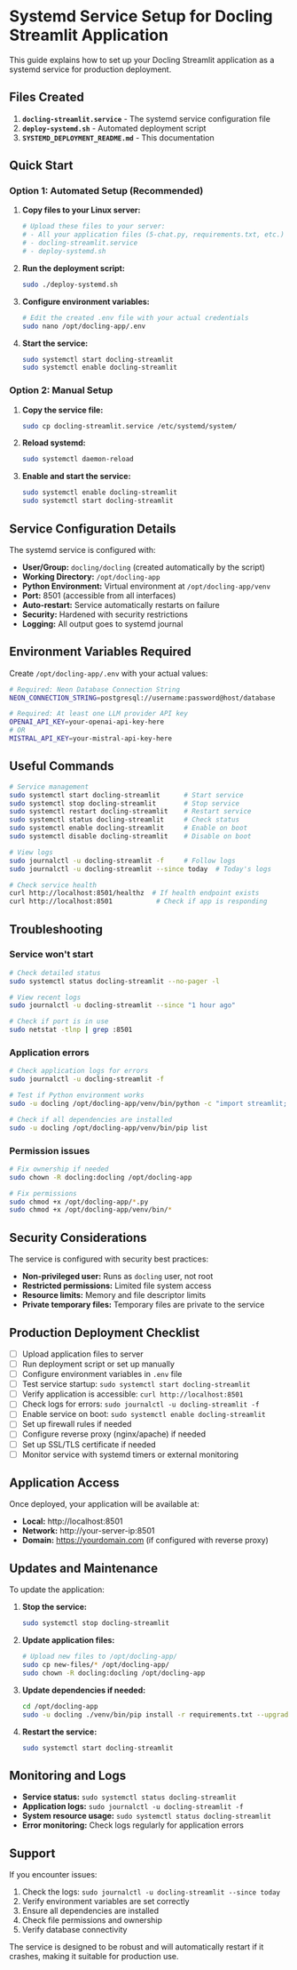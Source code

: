 # Systemd Service Setup for Docling Streamlit Application

This guide explains how to set up your Docling Streamlit application as a systemd service for production deployment.

## Files Created

1. **`docling-streamlit.service`** - The systemd service configuration file
2. **`deploy-systemd.sh`** - Automated deployment script
3. **`SYSTEMD_DEPLOYMENT_README.md`** - This documentation

## Quick Start

### Option 1: Automated Setup (Recommended)

1. **Copy files to your Linux server:**
   ```bash
   # Upload these files to your server:
   # - All your application files (5-chat.py, requirements.txt, etc.)
   # - docling-streamlit.service
   # - deploy-systemd.sh
   ```

2. **Run the deployment script:**
   ```bash
   sudo ./deploy-systemd.sh
   ```

3. **Configure environment variables:**
   ```bash
   # Edit the created .env file with your actual credentials
   sudo nano /opt/docling-app/.env
   ```

4. **Start the service:**
   ```bash
   sudo systemctl start docling-streamlit
   sudo systemctl enable docling-streamlit
   ```

### Option 2: Manual Setup

1. **Copy the service file:**
   ```bash
   sudo cp docling-streamlit.service /etc/systemd/system/
   ```

2. **Reload systemd:**
   ```bash
   sudo systemctl daemon-reload
   ```

3. **Enable and start the service:**
   ```bash
   sudo systemctl enable docling-streamlit
   sudo systemctl start docling-streamlit
   ```

## Service Configuration Details

The systemd service is configured with:

- **User/Group:** `docling/docling` (created automatically by the script)
- **Working Directory:** `/opt/docling-app`
- **Python Environment:** Virtual environment at `/opt/docling-app/venv`
- **Port:** 8501 (accessible from all interfaces)
- **Auto-restart:** Service automatically restarts on failure
- **Security:** Hardened with security restrictions
- **Logging:** All output goes to systemd journal

## Environment Variables Required

Create `/opt/docling-app/.env` with your actual values:

```bash
# Required: Neon Database Connection String
NEON_CONNECTION_STRING=postgresql://username:password@host/database

# Required: At least one LLM provider API key
OPENAI_API_KEY=your-openai-api-key-here
# OR
MISTRAL_API_KEY=your-mistral-api-key-here
```

## Useful Commands

```bash
# Service management
sudo systemctl start docling-streamlit      # Start service
sudo systemctl stop docling-streamlit       # Stop service
sudo systemctl restart docling-streamlit    # Restart service
sudo systemctl status docling-streamlit     # Check status
sudo systemctl enable docling-streamlit     # Enable on boot
sudo systemctl disable docling-streamlit    # Disable on boot

# View logs
sudo journalctl -u docling-streamlit -f     # Follow logs
sudo journalctl -u docling-streamlit --since today  # Today's logs

# Check service health
curl http://localhost:8501/healthz  # If health endpoint exists
curl http://localhost:8501           # Check if app is responding
```

## Troubleshooting

### Service won't start
```bash
# Check detailed status
sudo systemctl status docling-streamlit --no-pager -l

# View recent logs
sudo journalctl -u docling-streamlit --since "1 hour ago"

# Check if port is in use
sudo netstat -tlnp | grep :8501
```

### Application errors
```bash
# Check application logs for errors
sudo journalctl -u docling-streamlit -f

# Test if Python environment works
sudo -u docling /opt/docling-app/venv/bin/python -c "import streamlit; print('OK')"

# Check if all dependencies are installed
sudo -u docling /opt/docling-app/venv/bin/pip list
```

### Permission issues
```bash
# Fix ownership if needed
sudo chown -R docling:docling /opt/docling-app

# Fix permissions
sudo chmod +x /opt/docling-app/*.py
sudo chmod +x /opt/docling-app/venv/bin/*
```

## Security Considerations

The service is configured with security best practices:

- **Non-privileged user:** Runs as `docling` user, not root
- **Restricted permissions:** Limited file system access
- **Resource limits:** Memory and file descriptor limits
- **Private temporary files:** Temporary files are private to the service

## Production Deployment Checklist

- [ ] Upload application files to server
- [ ] Run deployment script or set up manually
- [ ] Configure environment variables in `.env` file
- [ ] Test service startup: `sudo systemctl start docling-streamlit`
- [ ] Verify application is accessible: `curl http://localhost:8501`
- [ ] Check logs for errors: `sudo journalctl -u docling-streamlit -f`
- [ ] Enable service on boot: `sudo systemctl enable docling-streamlit`
- [ ] Set up firewall rules if needed
- [ ] Configure reverse proxy (nginx/apache) if needed
- [ ] Set up SSL/TLS certificate if needed
- [ ] Monitor service with systemd timers or external monitoring

## Application Access

Once deployed, your application will be available at:
- **Local:** http://localhost:8501
- **Network:** http://your-server-ip:8501
- **Domain:** https://yourdomain.com (if configured with reverse proxy)

## Updates and Maintenance

To update the application:

1. **Stop the service:**
   ```bash
   sudo systemctl stop docling-streamlit
   ```

2. **Update application files:**
   ```bash
   # Upload new files to /opt/docling-app/
   sudo cp new-files/* /opt/docling-app/
   sudo chown -R docling:docling /opt/docling-app
   ```

3. **Update dependencies if needed:**
   ```bash
   cd /opt/docling-app
   sudo -u docling ./venv/bin/pip install -r requirements.txt --upgrade
   ```

4. **Restart the service:**
   ```bash
   sudo systemctl start docling-streamlit
   ```

## Monitoring and Logs

- **Service status:** `sudo systemctl status docling-streamlit`
- **Application logs:** `sudo journalctl -u docling-streamlit -f`
- **System resource usage:** `sudo systemctl status docling-streamlit`
- **Error monitoring:** Check logs regularly for application errors

## Support

If you encounter issues:

1. Check the logs: `sudo journalctl -u docling-streamlit --since today`
2. Verify environment variables are set correctly
3. Ensure all dependencies are installed
4. Check file permissions and ownership
5. Verify database connectivity

The service is designed to be robust and will automatically restart if it crashes, making it suitable for production use.